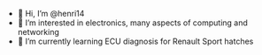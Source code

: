 - 👋 Hi, I’m @henri14
- 👀 I’m interested in electronics, many aspects of computing and networking
- 🌱 I’m currently learning ECU diagnosis for Renault Sport hatches
